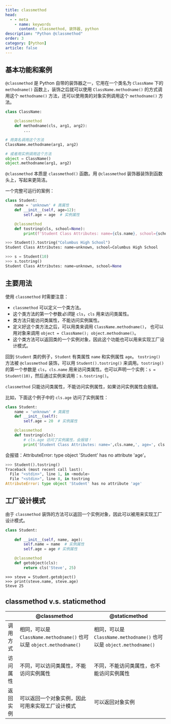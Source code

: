 ```yaml
---
title: classmethod
head:
  - - meta
    - name: keywords
      content: classmethod, 装饰器, python
description: "Python @classmethod"
order: 3
category: [Python]
article: false
---
```


## 基本功能和案例

`@classmethod` 是 Python 自带的装饰器之一，它用在一个类名为 `ClassName` 下的 `methodname()` 函数上，装饰之后就可以使用 `ClassName.methodname()` 的方式调用这个 `methodname()` 方法，还可以使用类的对象实例调用这个 `methodname()` 方法。

```python
class ClassName:

    @classmethod
    def methodname(cls, arg1, arg2):
        ...

# 用类名调用这个方法
ClassName.methodname(arg1, arg2)

# 或者用实例调用这个方法
object = ClassName()
object.methodname(arg1, arg2)
```

`@classmethod` 本质是 `classmethod()` 函数。用 `@classmethod` 装饰器装饰到函数头上，写起来更简洁。

一个完整可运行的案例：

```python
class Student:
    name = 'unknown' # 类属性
    def __init__(self, age=12):
        self.age = age  # 实例属性

    @classmethod
    def tostring(cls, school=None):
        print(f'Student Class Attributes: name={cls.name}, school={school}')
```

```python
>>> Student().tostring("Columbus High School")
Student Class Attributes: name=unknown, school=Columbus High School

>>> s = Student(10)
>>> s.tostring()
Student Class Attributes: name=unknown, school=None
```

## 主要用法

使用 `classmethod` 时需要注意：

* `classmethod` 可以定义一个类方法。
* 这个类方法的第一个参数*必须*是 `cls`，`cls` 用来访问类属性。
* 类方法只能访问类属性，不能访问实例属性。
* 定义好这个类方法之后，可以用类来调用 `ClassName.methodname()`， 也可以用对象来调用 `object = ClassName(); object.methodname()`。
* 这个类方法可以返回类的一个实例对象，因此这个功能也可以用来实现工厂设计模式。

回到 `Student` 类的例子，`Student` 有类属性 `name` 和实例属性 `age`。 `tostring()` 方法被 `@classmethod` 装饰，可以用 `Student().tostring()` 来调用。`tostring()` 的第一个参数是 `cls`，`cls.name` 用来访问类属性。也可以声明一个实例：`s = Student(10)`，然后通过实例来调用：`s.tostring()`。

`classmethod` 只能访问类属性，不能访问实例属性，如果访问实例属性会报错。

比如，下面这个例子中的 `cls.age` 访问了实例属性：

```python
class Student:
    name = 'unknown' # 类属性
    def __init__(self):
        self.age = 20  # 实例属性

    @classmethod
    def tostring(cls):
        # cls.age 访问了实例属性，会报错！
        print('Student Class Attributes: name=',cls.name,', age=', cls.age)
```

会报错：AttributeError: type object 'Student' has no attribute 'age'。

```python
>>> Student().tostring()
Traceback (most recent call last):
  File "<stdin>", line 1, in <module>
  File "<stdin>", line 8, in tostring
AttributeError: type object 'Student' has no attribute 'age'
```

## 工厂设计模式

由于 `classmethod` 装饰的方法可以返回一个实例对象，因此可以被用来实现工厂设计模式。

```python
class Student:
    
    def __init__(self, name, age):
        self.name = name  # 实例属性
        self.age = age # 实例属性

    @classmethod
    def getobject(cls):
        return cls('Steve', 25)
```

```
>>> steve = Student.getobject()
>>> print(steve.name, steve.age)
Steve 25
```

## classmethod v.s. staticmethod

|   	| @classmethod 	| @staticmethod 	|
|---	|--------------	|---------------	|
|调用方式|相同，可以是 `ClassName.methodname()` 也可以是 `object.methodname()`|相同，可以是 `ClassName.methodname()` 也可以是 `object.methodname()`|
|访问属性|不同，可以访问类属性，不能访问实例属性|不同，不能访问类属性，也不能访问实例属性|
|返回实例|可以返回一个对象实例，因此可用来实现工厂设计模式|可以返回对象实例|
